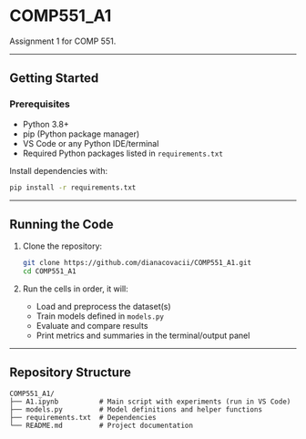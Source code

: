 # COMP551_A1

Assignment 1 for COMP 551.

---

## Getting Started

### Prerequisites

- Python 3.8+  
- pip (Python package manager)  
- VS Code or any Python IDE/terminal  
- Required Python packages listed in `requirements.txt`

Install dependencies with:

```bash
pip install -r requirements.txt
````

---

## Running the Code

1. Clone the repository:

   ```bash
   git clone https://github.com/dianacovacii/COMP551_A1.git
   cd COMP551_A1
   ```


2. Run the cells in order, it will:

   * Load and preprocess the dataset(s)
   * Train models defined in `models.py`
   * Evaluate and compare results
   * Print metrics and summaries in the terminal/output panel

---

## Repository Structure

```
COMP551_A1/
├── A1.ipynb          # Main script with experiments (run in VS Code)
├── models.py         # Model definitions and helper functions
├── requirements.txt  # Dependencies
└── README.md         # Project documentation
```
